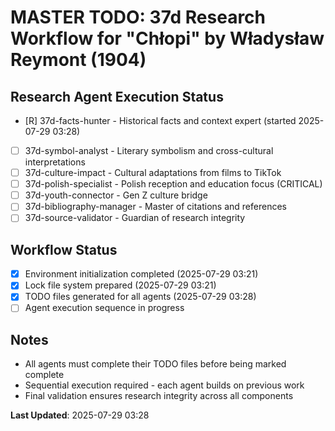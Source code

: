 # MASTER TODO: 37d Research Workflow for "Chłopi" by Władysław Reymont (1904)

## Research Agent Execution Status

- [R] 37d-facts-hunter - Historical facts and context expert (started 2025-07-29 03:28)
- [ ] 37d-symbol-analyst - Literary symbolism and cross-cultural interpretations  
- [ ] 37d-culture-impact - Cultural adaptations from films to TikTok
- [ ] 37d-polish-specialist - Polish reception and education focus (CRITICAL)
- [ ] 37d-youth-connector - Gen Z culture bridge
- [ ] 37d-bibliography-manager - Master of citations and references
- [ ] 37d-source-validator - Guardian of research integrity

## Workflow Status
- [x] Environment initialization completed (2025-07-29 03:21)
- [x] Lock file system prepared (2025-07-29 03:21)
- [x] TODO files generated for all agents (2025-07-29 03:28)
- [ ] Agent execution sequence in progress

## Notes
- All agents must complete their TODO files before being marked complete
- Sequential execution required - each agent builds on previous work
- Final validation ensures research integrity across all components

**Last Updated**: 2025-07-29 03:28